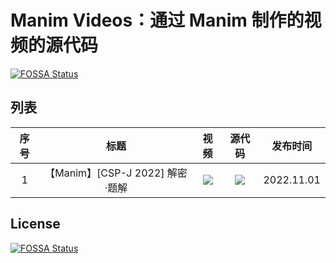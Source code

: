 # Manim Videos：通过 Manim 制作的视频的源代码
[![FOSSA Status](https://app.fossa.com/api/projects/git%2Bgithub.com%2Fyusancky%2FManim-videos.svg?type=shield)](https://app.fossa.com/projects/git%2Bgithub.com%2Fyusancky%2FManim-videos?ref=badge_shield)


## 列表

| 序号 | 标题 | 视频 | 源代码 | 发布时间 |
| :----: | :----: | :----: | :----: | :----: |
| 1 | 【Manim】[CSP-J 2022] 解密·题解 | [![](https://img.shields.io/badge/BV1iv4y1D7EE-00AEEC?style=for-the-badge&logo=bilibili&logoColor=white)](https://www.bilibili.com/video/BV1iv4y1D7EE/) | [![](https://img.shields.io/badge/decode.py-100000?style=for-the-badge&logo=github&logoColor=white)](/decode/decode.py) | 2022.11.01 |

## License
[![FOSSA Status](https://app.fossa.com/api/projects/git%2Bgithub.com%2Fyusancky%2FManim-videos.svg?type=large)](https://app.fossa.com/projects/git%2Bgithub.com%2Fyusancky%2FManim-videos?ref=badge_large)